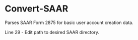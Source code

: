 # Convert-SAAR
Parses SAAR Form 2875 for basic user account creation data.

Line 29 - Edit path to desired SAAR directory.
